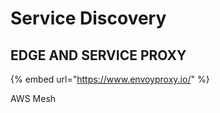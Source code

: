 # Service Discovery

## EDGE AND SERVICE PROXY

{% embed url="https://www.envoyproxy.io/" %}

AWS Mesh

